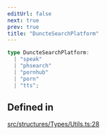 ```yaml
---
editUrl: false
next: true
prev: true
title: "DuncteSearchPlatform"
---
```


```ts
type DuncteSearchPlatform: 
  | "speak"
  | "phsearch"
  | "pornhub"
  | "porn"
  | "tts";
```

## Defined in

[src/structures/Types/Utils.ts:28](https://github.com/appujet/lavalink-client/blob/4880e032861893b27e80b7c2d6c36639afbb3479/src/structures/Types/Utils.ts#L28)
